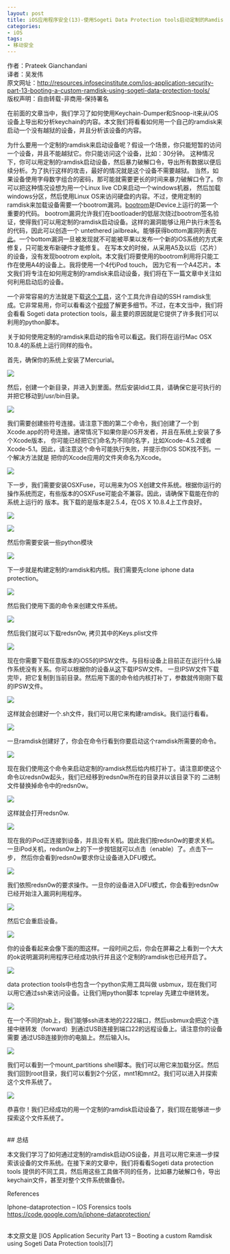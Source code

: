 ```yaml
---
layout: post  
title: iOS应用程序安全(13)-使用Sogeti Data Protection tools启动定制的Ramdisk  
categories:  
- iOS  
tags:    
- 移动安全
---   
```


作者：Prateek Gianchandani  
译者：吴发伟  
原文网址：http://resources.infosecinstitute.com/ios-application-security-part-13-booting-a-custom-ramdisk-using-sogeti-data-protection-tools/  
版权声明：自由转载-非商用-保持署名


在前面的文章当中，我们学习了如何使用Keychain-Dumper和Snoop-it来从iOS设备上导出和分析keychain的内容。本文我们将看看如何用一个自己的ramdisk来启动一个没有越狱的设备，并且分析该设备的内容。

为什么要用一个定制的ramdisk来启动设备呢？假设一个场景，你只能短暂的访问一个设备，并且不能越狱它。你只能访问这个设备，比如：30分钟。
这种情况下，你可以用定制的ramdisk启动设备，然后暴力破解口令，导出所有数据以便后续分析。为了执行这样的攻击，最好的情况就是这个设备不需要越狱。
当然，如果设备使用字母数字组合的密码，那可能就需要更长的时间来暴力破解口令了。你可以把这种情况设想为用一个Linux live CD来启动一个windows机器，
然后加载windows分区，然后使用Linux OS来访问硬盘的内容。不过，使用定制的ramdisk来加载设备需要一个bootrom漏洞。[bootrom][1]是IDevice上运行的第一个重要的代码。
bootrom漏洞允许我们在bootloader的低层次绕过bootrom签名验证，使得我们可以用定制的ramdisk启动设备。这样的漏洞能够让用户执行未签名的代码，因此可以创造一个
untethered jailbreak。能够获得bottom漏洞列表在[此][2]。一个bottom漏洞一旦被发现就不可能被苹果以发布一个新的iOS系统的方式来修复，只可能发布新硬件才能修复。
在写本文的时候，从采用A5及以后（芯片）的设备，没有发现bootrom exploit。本文我们将要使用的bootrom利用将只能工作在使用A4的设备上。我将使用一个4代iPod touch，
因为它有一个A4芯片。本文我们将专注在如何用定制的ramdisk来启动设备，我们将在下一篇文章中关注如何利用启动后的设备。

一个非常容易的方法就是下载[这个工具][3]，这个工具允许自动的SSH ramdisk生成。它非常易用，你可以看看这个[视频][4]了解更多细节。不过，在本文当中，我们将会看看
Sogeti data protection tools，最主要的原因就是它提供了许多我们可以利用的python脚本。


关于如何使用定制的ramdisk来启动的指令可以看[这][5]。我们将在运行Mac OSX 10.8.4的系统上运行同样的指令。

首先，确保你的系统上安装了Mercurial。

![](http://2we26u4fam7n16rz3a44uhbe1bq2.wpengine.netdna-cdn.com/wp-content/uploads/082213_1252_IOSApplicat1.png) 


然后，创建一个新目录，并进入到里面。然后安装ldid工具，请确保它是可执行的并把它移动到/usr/bin目录。

![](http://2we26u4fam7n16rz3a44uhbe1bq2.wpengine.netdna-cdn.com/wp-content/uploads/082213_1252_IOSApplicat2.png) 

我们需要创建些符号连接。请注意下图的第二个命令，我们创建了一个到Xcode.app的符号连接。通常情况下如果你是iOS开发者，并且在系统上安装了多个Xcode版本，
你可能已经把它们命名为不同的名字，比如Xcode-4.5.2或者Xcode-5.1。因此，请注意这个命令可能执行失败，并提示你iOS SDK找不到。一个解决方法就是
把你的Xcode应用的文件夹命名为Xcode。

![](http://2we26u4fam7n16rz3a44uhbe1bq2.wpengine.netdna-cdn.com/wp-content/uploads/082213_1252_IOSApplicat3.png)

下一步，我们需要安装OSXFuse，可以用来为OS X创建文件系统。根据你运行的操作系统而定，有些版本的OSXFuse可能会不兼容。因此，请确保下载能在你的系统上运行的
版本。我下载的是版本是2.5.4，在OS X 10.8.4上工作良好。

![](http://2we26u4fam7n16rz3a44uhbe1bq2.wpengine.netdna-cdn.com/wp-content/uploads/082213_1252_IOSApplicat4.png) 


![](http://resources.infosecinstitute.com/wp-content/uploads/082213_1252_IOSApplicat5.png)

然后你需要安装一些python模块

![](http://2we26u4fam7n16rz3a44uhbe1bq2.wpengine.netdna-cdn.com/wp-content/uploads/082213_1252_IOSApplicat6.png) 

下一步就是构建定制的ramdisk和内核。我们需要先clone iphone data protection。

![](http://resources.infosecinstitute.com/wp-content/uploads/082213_1252_IOSApplicat7.png)

然后我们使用下面的命令来创建文件系统。

![](http://resources.infosecinstitute.com/wp-content/uploads/082213_1252_IOSApplicat8.png) 

然后我们就可以下载redsn0w, 拷贝其中的Keys.plist文件

![](http://resources.infosecinstitute.com/wp-content/uploads/082213_1252_IOSApplicat9.png)

现在你需要下载任意版本的iOS5的IPSW文件。与目标设备上目前正在运行什么操作系统没有关系。你可以根据你的设备从[这][6]下载IPSW文件。
一旦IPSW文件下载完毕，把它复制到当前目录。然后用下面的命令给内核打补丁，参数就传刚刚下载的IPSW文件。

![](http://resources.infosecinstitute.com/wp-content/uploads/082213_1252_IOSApplicat10.png) 


这样就会创建好一个.sh文件，我们可以用它来构建ramdisk。我们运行看看。

![](http://resources.infosecinstitute.com/wp-content/uploads/082213_1252_IOSApplicat11.png) 


一旦ramdisk创建好了，你会在命令行看到你要启动这个ramdisk所需要的命令。


![](http://resources.infosecinstitute.com/wp-content/uploads/082213_1252_IOSApplicat12.png) 


现在我们使用这个命令来启动定制的ramdisk然后给内核打补丁。请注意即使这个命令以redsn0w起头，我们已经移到redsn0w所在的目录并以该目录下的
二进制文件替换掉命令中的redsn0w。

![](http://resources.infosecinstitute.com/wp-content/uploads/082213_1252_IOSApplicat13.png) 

这样就会打开redsn0w.

![](http://resources.infosecinstitute.com/wp-content/uploads/082213_1252_IOSApplicat14.png) 

现在我的iPod正连接到设备，并且没有关机。因此我们按redsn0w的要求关机。一旦iPod关机，redsn0w上的下一步按钮就可以点击（enable）了。点击下一步，
然后你会看到redsn0w要求你让设备进入DFU模式。

![](http://resources.infosecinstitute.com/wp-content/uploads/082213_1252_IOSApplicat15.png)  

我们依照redsn0w的要求操作。一旦你的设备进入DFU模式，你会看到redsn0w已经开始注入漏洞利用程序。

![](http://resources.infosecinstitute.com/wp-content/uploads/082213_1252_IOSApplicat16.png)  
 
然后它会重启设备。

![](http://resources.infosecinstitute.com/wp-content/uploads/082213_1252_IOSApplicat17.png)  
 
你的设备看起来会像下面的图这样。一段时间之后，你会在屏幕之上看到一个大大的ok说明漏洞利用程序已经成功执行并且这个定制的ramdisk也已经开启了。

![](http://resources.infosecinstitute.com/wp-content/uploads/082213_1252_IOSApplicat19.jpg)   

data protection tools中也包含一个python实用工具叫做 usbmux，现在我们可以用它通过ssh来访问设备。让我们用python脚本 tcprelay 先建立中继转发。

![](http://resources.infosecinstitute.com/wp-content/uploads/082213_1252_IOSApplicat20.png)   

在一个不同的tab上，我们能够ssh进本地的2222端口，然后usbmux会把这个连接中继转发（forward）到通过USB连接到端口22的远程设备上。请注意你的设备需要
通过USB连接到你的电脑上。然后输入ls。

![](http://resources.infosecinstitute.com/wp-content/uploads/082213_1252_IOSApplicat21.png)   

我们可以看到一个mount_partitions shell脚本。我们可以用它来加载分区。然后我们回到root目录，我们可以看到2个分区，mnt1和mnt2。我们可以进入并探索这个文件系统了。

![](http://resources.infosecinstitute.com/wp-content/uploads/082213_1252_IOSApplicat22.png)    
 

恭喜你！我们已经成功的用一个定制的ramdisk启动设备了，我们现在能够进一步探索这个文件系统了。

<br/>
## 总结

本文我们学习了如何通过定制的ramdisk启动iOS设备，并且可以用它来进一步探索该设备的文件系统。在接下来的文章中，我们将看看Sogeti data protection tools 提供的不同工具，然后用这些工具做不同的任务，比如暴力破解口令，导出keychain文件，甚至对整个文件系统做备份。

References

Iphone-dataprotection – IOS Forensics tools
https://code.google.com/p/iphone-dataprotection/

<br/>
本文原文是 [IOS Application Security Part 13 – Booting a custom Ramdisk using Sogeti Data Protection tools][7]



[1]:http://theiphonewiki.com/wiki/Bootrom 
[2]:http://theiphonewiki.com/wiki/Category:Bootrom_Exploits
[3]:http://msftguy.blogspot.in/2012/01/automatic-ssh-ramdisk-creation-and.html
[4]:http://www.youtube.com/watch?feature=player_embedded&v=1dh5loiX1dU
[5]:https://code.google.com/p/iphone-dataprotection/wiki/README
[6]:http://theiphonewiki.com/wiki/Firmware
[7]:http://resources.infosecinstitute.com/ios-application-security-part-13-booting-a-custom-ramdisk-using-sogeti-data-protection-tools/



















































































